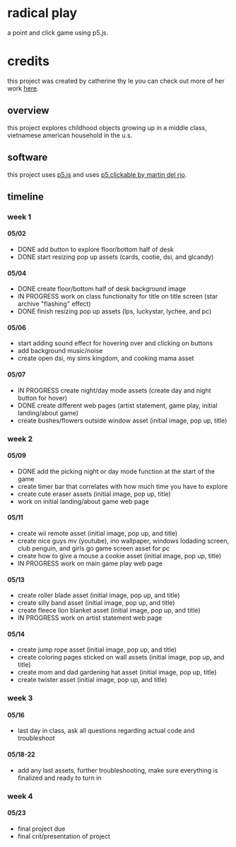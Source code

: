 # radical play
a point and click game using p5.js.

# credits
this project was created by catherine thy le you can check out more of her work [here](https://catisartist.com/).

## overview
this project explores childhood objects growing up in a middle class, vietnamese american household
in the u.s.

## software
this project uses [p5.js](https://p5.js.org/) and uses [p5.clickable by martin del rio](https://github.com/Lartu/p5.clickable).

## timeline
### week 1
#### 05/02 
- DONE add button to explore floor/bottom half of desk
- DONE start resizing pop up assets (cards, cootie, dsi, and glcandy)
#### 05/04
- DONE create floor/bottom half of desk background image
- IN PROGRESS work on class functionaity for title on title screen (star archive "flashing" effect)
- DONE finish resizing pop up assets (lps, luckystar, lychee, and pc)
#### 05/06
- start adding sound effect for hovering over and clicking on buttons
- add background music/noise
- create open dsi, my sims kingdom, and cooking mama asset 
#### 05/07
- IN PROGRESS create night/day mode assets (create day and night button for hover)
- DONE create different web pages (artist statement, game play, initial landing/about game)
- create bushes/flowers outside window asset (initial image, pop up, title)
### week 2
#### 05/09
- DONE add the picking night or day mode function at the start of the game
- create timer bar that correlates with how much time you have to explore
- create cute eraser assets (initial image, pop up, title)
- work on initial landing/about game web page
#### 05/11
- create wii remote asset (initial image, pop up, and title)
- create nice guys mv (youtube), ino wallpaper, windows lodading screen, club penguin, and girls go game screen asset for pc
- create how to give a mouse a cookie asset (initial image, pop up, title)
- IN PROGRESS work on main game play web page
#### 05/13
- create roller blade asset (initial image, pop up, and title)
- create silly band asset (initial image, pop up, and title)
- create fleece lion blanket asset (initial image, pop up, and title)
- IN PROGRESS work on artist statement web page
#### 05/14
- create jump rope asset (initial image, pop up, and title)
- create coloring pages sticked on wall assets (initial image, pop up, and title)
- create mom and dad gardening hat asset (initial image, pop up, title)
- create twister asset (initial image, pop up, and title)
### week 3
#### 05/16
- last day in class, ask all questions regarding actual code and troubleshoot
#### 05/18-22
- add any last assets, further troubleshooting, make sure everything is finalized and ready to turn in
### week 4
#### 05/23
- final project due
- final crit/presentation of project
